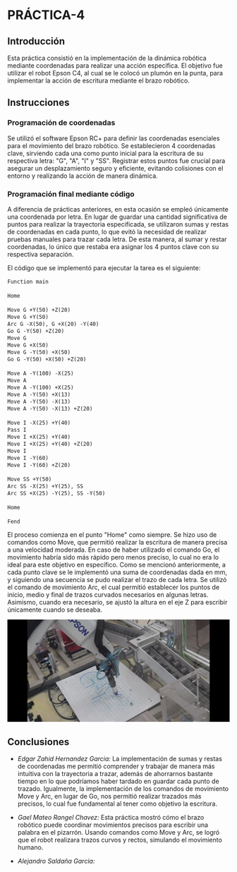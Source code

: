# PRÁCTICA-4

## Introducción
Esta práctica consistió en la implementación de la dinámica robótica mediante coordenadas para realizar una acción específica. El objetivo fue utilizar el robot Epson C4, al cual se le colocó un plumón en la punta, para implementar la acción de escritura mediante el brazo robótico.

## Instrucciones
### Programación de coordenadas

Se utilizó el software Epson RC+ para definir las coordenadas esenciales para el movimiento del brazo robótico. Se establecieron 4 coordenadas clave, sirviendo cada una como punto inicial para la escritura de su respectiva letra: "G", "A", "I" y "SS". Registrar estos puntos fue crucial para asegurar un desplazamiento seguro y eficiente, evitando colisiones con el entorno y realizando la acción de manera dinámica.

### Programación final mediante código

A diferencia de prácticas anteriores, en esta ocasión se empleó únicamente una coordenada por letra. En lugar de guardar una cantidad significativa de puntos para realizar la trayectoria especificada, se utilizaron sumas y restas de coordenadas en cada punto, lo que evitó la necesidad de realizar pruebas manuales para trazar cada letra. De esta manera, al sumar y restar coordenadas, lo único que restaba era asignar los 4 puntos clave con su respectiva separación.

El código que se implementó para ejecutar la tarea es el siguiente:

```
Function main

Home

Move G +Y(50) +Z(20)
Move G +Y(50)
Arc G -X(50), G +X(20) -Y(40)
Go G -Y(50) +Z(20)
Move G
Move G +X(50)
Move G -Y(50) +X(50)
Go G -Y(50) +X(50) +Z(20)

Move A -Y(100) -X(25)
Move A
Move A -Y(100) +X(25)
Move A -Y(50) +X(13)
Move A -Y(50) -X(13)
Move A -Y(50) -X(13) +Z(20)

Move I -X(25) +Y(40)
Pass I
Move I +X(25) +Y(40)
Move I +X(25) +Y(40) +Z(20)
Move I
Move I -Y(60)
Move I -Y(60) +Z(20)

Move SS +Y(50)
Arc SS -X(25) +Y(25), SS
Arc SS +X(25) -Y(25), SS -Y(50)

Home

Fend
```

El proceso comienza en el punto "Home" como siempre. Se hizo uso de comandos como Move, que permitió realizar la escritura de manera precisa a una velocidad moderada. En caso de haber utilizado el comando Go, el movimiento habría sido más rápido pero menos preciso, lo cual no era lo ideal para este objetivo en específico. Como se mencionó anteriormente, a cada punto clave se le implementó una suma de coordenadas dada en mm, y siguiendo una secuencia se pudo realizar el trazo de cada letra. Se utilizó el comando de movimiento Arc, el cual permitió establecer los puntos de inicio, medio y final de trazos curvados necesarios en algunas letras. Asimismo, cuando era necesario, se ajustó la altura en el eje Z para escribir únicamente cuando se deseaba.

![Robot Epson C4](image.png)


## Conclusiones
- *Edgar Zahid Hernandez Garcia:*
La implementación de sumas y restas de coordenadas me permitió comprender y trabajar de manera más intuitiva con la trayectoria a trazar, además de ahorrarnos bastante tiempo en lo que podríamos haber tardado en guardar cada punto de trazado. Igualmente, la implementación de los comandos de movimiento Move y Arc, en lugar de Go, nos permitió realizar trazados más precisos, lo cual fue fundamental al tener como objetivo la escritura.

- *Gael Mateo Rangel Chavez:*
Esta práctica mostró cómo el brazo robótico puede coordinar movimientos precisos para escribir una palabra en el pizarrón. Usando comandos como Move y Arc, se logró que el robot realizara trazos curvos y rectos, simulando el movimiento humano.

- *Alejandro Saldaña Garcia:*
   
